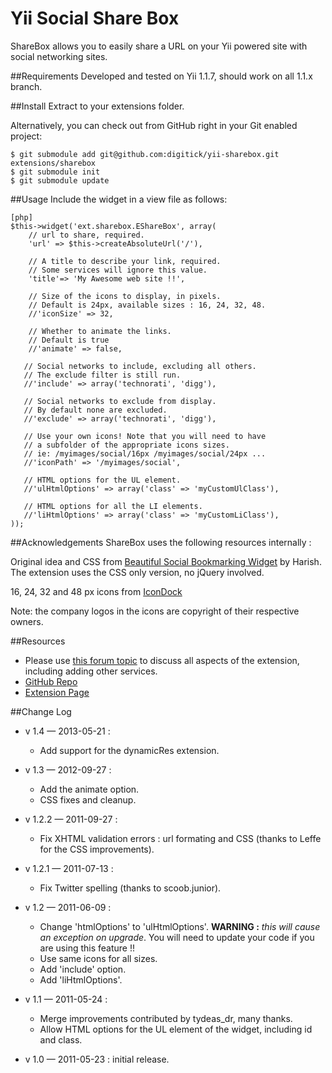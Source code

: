 Yii Social Share Box
================

ShareBox allows you to easily share a URL on your Yii powered site with social networking sites.

##Requirements
Developed and tested on Yii 1.1.7, should work on all 1.1.x branch.


##Install
Extract to your extensions folder.

Alternatively, you can check out from GitHub right in your Git enabled project:
~~~
$ git submodule add git@github.com:digitick/yii-sharebox.git extensions/sharebox
$ git submodule init
$ git submodule update
~~~

##Usage
Include the widget in a view file as follows:
~~~
[php]
$this->widget('ext.sharebox.EShareBox', array(
    // url to share, required.
    'url' => $this->createAbsoluteUrl('/'),
    
    // A title to describe your link, required.
    // Some services will ignore this value.
    'title'=> 'My Awesome web site !!',

    // Size of the icons to display, in pixels.
    // Default is 24px, available sizes : 16, 24, 32, 48.
    //'iconSize' => 32,

    // Whether to animate the links.
    // Default is true
    //'animate' => false,

   // Social networks to include, excluding all others.
   // The exclude filter is still run.
   //'include' => array('technorati', 'digg'),

   // Social networks to exclude from display.
   // By default none are excluded.
   //'exclude' => array('technorati', 'digg'),

   // Use your own icons! Note that you will need to have
   // a subfolder of the appropriate icons sizes.
   // ie: /myimages/social/16px /myimages/social/24px ...
   //'iconPath' => '/myimages/social',

   // HTML options for the UL element.
   //'ulHtmlOptions' => array('class' => 'myCustomUlClass'),

   // HTML options for all the LI elements.
   //'liHtmlOptions' => array('class' => 'myCustomLiClass'),
));
~~~

##Acknowledgements
ShareBox uses the following resources internally :

Original idea and CSS from [Beautiful Social Bookmarking Widget](http://www.way2blogging.org/2011/03/add-beautiful-social-bookmarking-widget.html) by Harish. 
The extension uses the CSS only version, no jQuery involved.

16, 24, 32 and 48 px icons from [IconDock](http://icondock.com/free/vector-social-media-icons)

Note: the company logos in the icons are copyright of their respective owners.


##Resources
* Please use [this forum topic](http://www.yiiframework.com/forum/index.php?/topic/19767-extension-sharebox/ "Sharebox forum topic") to discuss all aspects of the extension, including adding other services.
* [GitHub Repo](https://github.com/digitick/yii-sharebox)
* [Extension Page](http://www.yiiframework.com/extension/sharebox)

##Change Log
* v 1.4 — 2013-05-21 :
  * Add support for the dynamicRes extension.
* v 1.3 — 2012-09-27 :
  * Add the animate option.
  * CSS fixes and cleanup.

* v 1.2.2 — 2011-09-27 :
  * Fix XHTML validation errors : url formating and CSS (thanks to Leffe for the CSS improvements).

* v 1.2.1 — 2011-07-13 :
  * Fix Twitter spelling (thanks to scoob.junior).

* v 1.2 — 2011-06-09 :
  * Change 'htmlOptions' to 'ulHtmlOptions'. **WARNING :** _this will cause an exception on upgrade_. You will need to update your code if you are using this feature !!
  * Use same icons for all sizes.
  * Add 'include' option.
  * Add 'liHtmlOptions'.

* v 1.1 — 2011-05-24 :
  * Merge improvements contributed by tydeas_dr, many thanks.
  * Allow HTML options for the UL element of the widget, including id and class.

* v 1.0 — 2011-05-23 : initial release.
